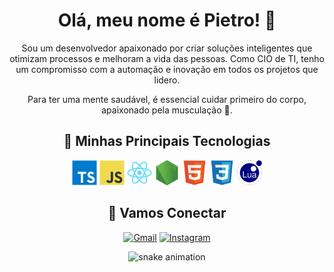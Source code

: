 <h1 align="center">Olá, meu nome é Pietro! 👋</h1>

<p align="center">
  Sou um desenvolvedor apaixonado por criar soluções inteligentes que otimizam processos e melhoram a vida das pessoas. Como CIO de TI, tenho um compromisso com a automação e inovação em todos os projetos que lidero.
</p>

<p align="center">
  Para ter uma mente saudável, é essencial cuidar primeiro do corpo, apaixonado pela musculação 💪.
</p>


<h2 align="center">🚀 Minhas Principais Tecnologias</h2>
<p align="center">
  <img src="https://raw.githubusercontent.com/devicons/devicon/master/icons/typescript/typescript-original.svg" alt="typescript" width="40" height="40"/> 
  <img src="https://raw.githubusercontent.com/devicons/devicon/master/icons/javascript/javascript-original.svg" alt="javascript" width="40" height="40"/> 
  <img src="https://raw.githubusercontent.com/devicons/devicon/master/icons/react/react-original.svg" alt="react" width="40" height="40"/>
  <img src="https://raw.githubusercontent.com/devicons/devicon/master/icons/nodejs/nodejs-original.svg" alt="nodejs" width="40" height="40"/> 
  <img src="https://raw.githubusercontent.com/devicons/devicon/master/icons/html5/html5-original.svg" alt="html5" width="40" height="40"/> 
  <img src="https://raw.githubusercontent.com/devicons/devicon/master/icons/css3/css3-original.svg" alt="css3" width="40" height="40"/>
  <img src="https://raw.githubusercontent.com/devicons/devicon/master/icons/lua/lua-original.svg" alt="lua" width="40" height="40"/>
</p>

<h2 align="center">💬 Vamos Conectar</h2>
<p align="center">
  <a href="mailto:pietroamtdev@gmail.com"><img src="https://img.shields.io/badge/Gmail-D14836?style=for-the-badge&logo=gmail&logoColor=white" alt="Gmail" /></a>
  <a href="https://www.instagram.com/pietroamoretti/"><img src="https://img.shields.io/badge/Instagram-E4405F?style=for-the-badge&logo=instagram&logoColor=white" alt="Instagram" /></a>
</p>

<div align="center">
  <img src="https://github.com/LuigiGF/LuigiGF/blob/output/github-contribution-grid-snake.svg" alt="snake animation">
</div>
